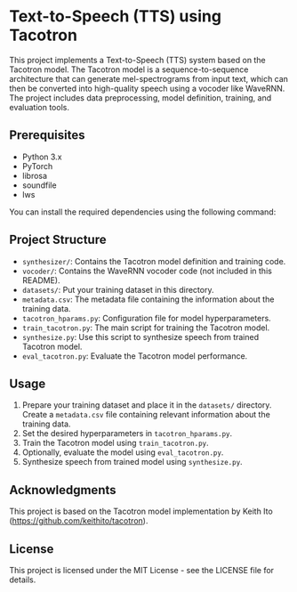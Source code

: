 # Text-to-Speech (TTS) using Tacotron

This project implements a Text-to-Speech (TTS) system based on the Tacotron model. The Tacotron model is a sequence-to-sequence architecture that can generate mel-spectrograms from input text, which can then be converted into high-quality speech using a vocoder like WaveRNN. The project includes data preprocessing, model definition, training, and evaluation tools.

## Prerequisites

- Python 3.x
- PyTorch
- librosa
- soundfile
- lws

You can install the required dependencies using the following command:

## Project Structure

- `synthesizer/`: Contains the Tacotron model definition and training code.
- `vocoder/`: Contains the WaveRNN vocoder code (not included in this README).
- `datasets/`: Put your training dataset in this directory.
- `metadata.csv`: The metadata file containing the information about the training data.
- `tacotron_hparams.py`: Configuration file for model hyperparameters.
- `train_tacotron.py`: The main script for training the Tacotron model.
- `synthesize.py`: Use this script to synthesize speech from trained Tacotron model.
- `eval_tacotron.py`: Evaluate the Tacotron model performance.

## Usage

1. Prepare your training dataset and place it in the `datasets/` directory. Create a `metadata.csv` file containing relevant information about the training data.
2. Set the desired hyperparameters in `tacotron_hparams.py`.
3. Train the Tacotron model using `train_tacotron.py`.
4. Optionally, evaluate the model using `eval_tacotron.py`.
5. Synthesize speech from trained model using `synthesize.py`.

## Acknowledgments

This project is based on the Tacotron model implementation by Keith Ito (https://github.com/keithito/tacotron).

## License

This project is licensed under the MIT License - see the LICENSE file for details.
